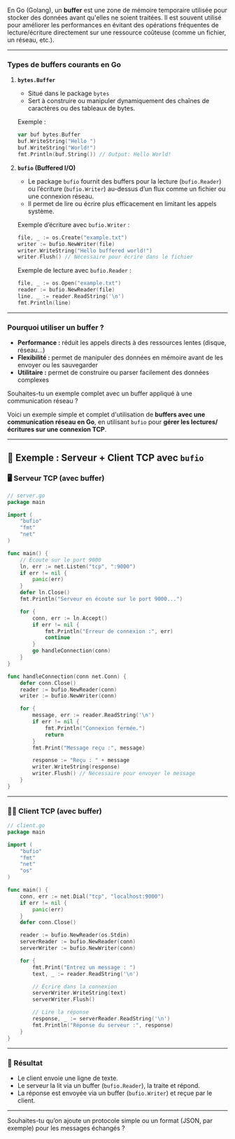 En Go (Golang), un **buffer** est une zone de mémoire temporaire utilisée pour stocker des données avant qu'elles ne soient traitées. Il est souvent utilisé pour améliorer les performances en évitant des opérations fréquentes de lecture/écriture directement sur une ressource coûteuse (comme un fichier, un réseau, etc.).

---

### Types de buffers courants en Go

1. **`bytes.Buffer`**

   * Situé dans le package `bytes`
   * Sert à construire ou manipuler dynamiquement des chaînes de caractères ou des tableaux de bytes.

   Exemple :

   ```go
   var buf bytes.Buffer
   buf.WriteString("Hello ")
   buf.WriteString("World!")
   fmt.Println(buf.String()) // Output: Hello World!
   ```

2. **`bufio` (Buffered I/O)**

   * Le package `bufio` fournit des buffers pour la lecture (`bufio.Reader`) ou l’écriture (`bufio.Writer`) au-dessus d’un flux comme un fichier ou une connexion réseau.
   * Il permet de lire ou écrire plus efficacement en limitant les appels système.

   Exemple d’écriture avec `bufio.Writer` :

   ```go
   file, _ := os.Create("example.txt")
   writer := bufio.NewWriter(file)
   writer.WriteString("Hello buffered world!")
   writer.Flush() // Nécessaire pour écrire dans le fichier
   ```

   Exemple de lecture avec `bufio.Reader` :

   ```go
   file, _ := os.Open("example.txt")
   reader := bufio.NewReader(file)
   line, _ := reader.ReadString('\n')
   fmt.Println(line)
   ```

---

### Pourquoi utiliser un buffer ?

* **Performance :** réduit les appels directs à des ressources lentes (disque, réseau…)
* **Flexibilité :** permet de manipuler des données en mémoire avant de les envoyer ou les sauvegarder
* **Utilitaire :** permet de construire ou parser facilement des données complexes

Souhaites-tu un exemple complet avec un buffer appliqué à une communication réseau ?


Voici un exemple simple et complet d'utilisation de **buffers avec une communication réseau en Go**, en utilisant `bufio` pour **gérer les lectures/écritures sur une connexion TCP**.

---

## 🔌 Exemple : Serveur + Client TCP avec `bufio`

### 🖥️ Serveur TCP (avec buffer)

```go
// server.go
package main

import (
	"bufio"
	"fmt"
	"net"
)

func main() {
	// Écoute sur le port 9000
	ln, err := net.Listen("tcp", ":9000")
	if err != nil {
		panic(err)
	}
	defer ln.Close()
	fmt.Println("Serveur en écoute sur le port 9000...")

	for {
		conn, err := ln.Accept()
		if err != nil {
			fmt.Println("Erreur de connexion :", err)
			continue
		}
		go handleConnection(conn)
	}
}

func handleConnection(conn net.Conn) {
	defer conn.Close()
	reader := bufio.NewReader(conn)
	writer := bufio.NewWriter(conn)

	for {
		message, err := reader.ReadString('\n')
		if err != nil {
			fmt.Println("Connexion fermée.")
			return
		}
		fmt.Print("Message reçu :", message)

		response := "Reçu : " + message
		writer.WriteString(response)
		writer.Flush() // Nécessaire pour envoyer le message
	}
}
```

---

### 🧑‍💻 Client TCP (avec buffer)

```go
// client.go
package main

import (
	"bufio"
	"fmt"
	"net"
	"os"
)

func main() {
	conn, err := net.Dial("tcp", "localhost:9000")
	if err != nil {
		panic(err)
	}
	defer conn.Close()

	reader := bufio.NewReader(os.Stdin)
	serverReader := bufio.NewReader(conn)
	serverWriter := bufio.NewWriter(conn)

	for {
		fmt.Print("Entrez un message : ")
		text, _ := reader.ReadString('\n')

		// Écrire dans la connexion
		serverWriter.WriteString(text)
		serverWriter.Flush()

		// Lire la réponse
		response, _ := serverReader.ReadString('\n')
		fmt.Println("Réponse du serveur :", response)
	}
}
```

---

### 🧪 Résultat

* Le client envoie une ligne de texte.
* Le serveur la lit via un buffer (`bufio.Reader`), la traite et répond.
* La réponse est envoyée via un buffer (`bufio.Writer`) et reçue par le client.

---

Souhaites-tu qu’on ajoute un protocole simple ou un format (JSON, par exemple) pour les messages échangés ?
